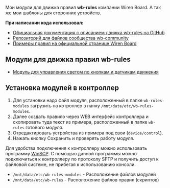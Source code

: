 Мои модули для движка правил **wb-rules** компании Wiren Board. А так же мои шаблоны для сторонних устройств.

**При написании кода использовал:**

- [Официальная документация с описанием движка wb-rules на GitHub](https://github.com/wirenboard/wb-rules/tree/master)
- [Репозиторий для файлов сообщества wb-community](https://github.com/wirenboard/wb-community/tree/main)
- [Примеры правил на официальной странице Wiren Board](https://wirenboard.com/wiki/Rule_Examples)

## Модули для движка правил wb-rules
- [Модуль для управления светом по кнопкам и датчикам движения](https://github.com/SmithLEDs/wb-buttonLight)

## Установка модулей в контроллер

1. Для установки надо файл модуля, расположенный в папке `wb-rules-modules` загрузить на котроллер в папку `/mnt/data/etc/wb-rules-modules`.
2. Далее создать правило через WEB интерфейс контроллера и скопировать туда текст из примера, расположенный в папке `wb-rules` готового модуля.
3. Отредактировать устройства из примера под свои (`device/control`).
3. Нажать кнопку Сохранить и проверять работу модуля.

Для удобства подключения к контроллеру можно использовать программу [WinSCP](https://winscp.net/eng/download.php). С помощью данной программы можно подключиться к контроллеру по протоколу SFTP и получить доступ к файловой системе, не прибегая к использованию консоли.

* `/mnt/data/etc/wb-rules-modules` - Расположение файлов модулей
* `/mnt/data/etc/wb-rules` - Расположение файлов правил (скриптов)
